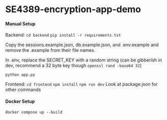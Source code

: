 # SE4389-encryption-app-demo

#### Manual Setup

Backend:
`cd backend`
`pip install -r requirements.txt`

Copy the sessions.example.json, db.example.json, and .env.example and remove the .example from their file names.

In .env, replace the SECRET_KEY with a random string (can be gibberish in dev, recommend a 32 byte key though `openssl rand -base64 32`)

`python app.py`

Frontend:
`cd frontend`
`npm install`
`npm run dev`
Look at package.json for other commands

#### Docker Setup

`docker compose up --build`
